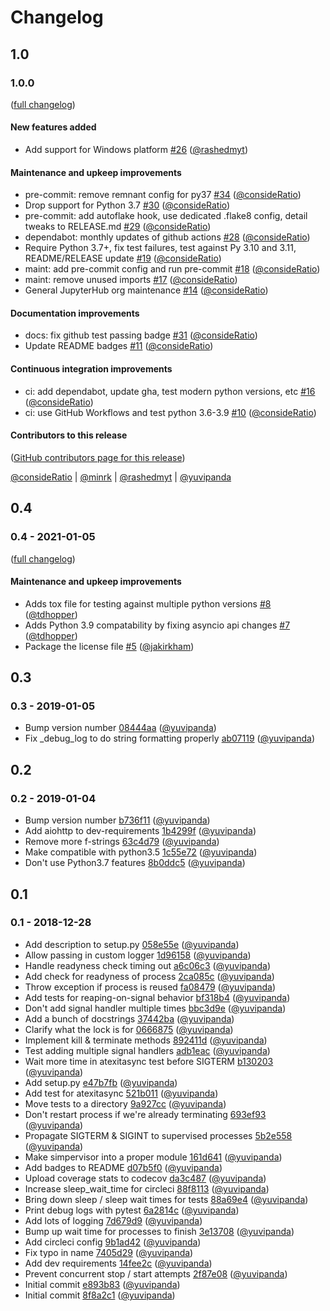 # Changelog

## 1.0

### 1.0.0

([full changelog](https://github.com/jupyterhub/simpervisor/compare/v0.4...v1.0.0))

#### New features added

- Add support for Windows platform [#26](https://github.com/jupyterhub/simpervisor/pull/26) ([@rashedmyt](https://github.com/rashedmyt))

#### Maintenance and upkeep improvements

- pre-commit: remove remnant config for py37 [#34](https://github.com/jupyterhub/simpervisor/pull/34) ([@consideRatio](https://github.com/consideRatio))
- Drop support for Python 3.7 [#30](https://github.com/jupyterhub/simpervisor/pull/30) ([@consideRatio](https://github.com/consideRatio))
- pre-commit: add autoflake hook, use dedicated .flake8 config, detail tweaks to RELEASE.md [#29](https://github.com/jupyterhub/simpervisor/pull/29) ([@consideRatio](https://github.com/consideRatio))
- dependabot: monthly updates of github actions [#28](https://github.com/jupyterhub/simpervisor/pull/28) ([@consideRatio](https://github.com/consideRatio))
- Require Python 3.7+, fix test failures, test against Py 3.10 and 3.11, README/RELEASE update [#19](https://github.com/jupyterhub/simpervisor/pull/19) ([@consideRatio](https://github.com/consideRatio))
- maint: add pre-commit config and run pre-commit [#18](https://github.com/jupyterhub/simpervisor/pull/18) ([@consideRatio](https://github.com/consideRatio))
- maint: remove unused imports [#17](https://github.com/jupyterhub/simpervisor/pull/17) ([@consideRatio](https://github.com/consideRatio))
- General JupyterHub org maintenance [#14](https://github.com/jupyterhub/simpervisor/pull/14) ([@consideRatio](https://github.com/consideRatio))

#### Documentation improvements

- docs: fix github test passing badge [#31](https://github.com/jupyterhub/simpervisor/pull/31) ([@consideRatio](https://github.com/consideRatio))
- Update README badges [#11](https://github.com/jupyterhub/simpervisor/pull/11) ([@consideRatio](https://github.com/consideRatio))

#### Continuous integration improvements

- ci: add dependabot, update gha, test modern python versions, etc [#16](https://github.com/jupyterhub/simpervisor/pull/16) ([@consideRatio](https://github.com/consideRatio))
- ci: use GitHub Workflows and test python 3.6-3.9 [#10](https://github.com/jupyterhub/simpervisor/pull/10) ([@consideRatio](https://github.com/consideRatio))

#### Contributors to this release

([GitHub contributors page for this release](https://github.com/jupyterhub/simpervisor/graphs/contributors?from=2021-01-05&to=2023-05-18&type=c))

[@consideRatio](https://github.com/search?q=repo%3Ajupyterhub%2Fsimpervisor+involves%3AconsideRatio+updated%3A2021-01-05..2023-05-18&type=Issues) | [@minrk](https://github.com/search?q=repo%3Ajupyterhub%2Fsimpervisor+involves%3Aminrk+updated%3A2021-01-05..2023-05-18&type=Issues) | [@rashedmyt](https://github.com/search?q=repo%3Ajupyterhub%2Fsimpervisor+involves%3Arashedmyt+updated%3A2021-01-05..2023-05-18&type=Issues) | [@yuvipanda](https://github.com/search?q=repo%3Ajupyterhub%2Fsimpervisor+involves%3Ayuvipanda+updated%3A2021-01-05..2023-05-18&type=Issues)

## 0.4

### 0.4 - 2021-01-05

([full changelog](https://github.com/jupyterhub/simpervisor/compare/v0.3...v0.4))

#### Maintenance and upkeep improvements

- Adds tox file for testing against multiple python versions [#8](https://github.com/jupyterhub/simpervisor/pull/8) ([@tdhopper](https://github.com/tdhopper))
- Adds Python 3.9 compatability by fixing asyncio api changes [#7](https://github.com/jupyterhub/simpervisor/pull/7) ([@tdhopper](https://github.com/tdhopper))
- Package the license file [#5](https://github.com/jupyterhub/simpervisor/pull/5) ([@jakirkham](https://github.com/jakirkham))

## 0.3

### 0.3 - 2019-01-05

- Bump version number [08444aa](https://github.com/jupyterhub/simpervisor/commit/08444aa) ([@yuvipanda](https://github.com/yuvipanda))
- Fix \_debug_log to do string formatting properly [ab07119](https://github.com/jupyterhub/simpervisor/commit/ab07119) ([@yuvipanda](https://github.com/yuvipanda))

## 0.2

### 0.2 - 2019-01-04

- Bump version number [b736f11](https://github.com/jupyterhub/simpervisor/commit/b736f11) ([@yuvipanda](https://github.com/yuvipanda))
- Add aiohttp to dev-requirements [1b4299f](https://github.com/jupyterhub/simpervisor/commit/1b4299f) ([@yuvipanda](https://github.com/yuvipanda))
- Remove more f-strings [63c4d79](https://github.com/jupyterhub/simpervisor/commit/63c4d79) ([@yuvipanda](https://github.com/yuvipanda))
- Make compatible with python3.5 [1c55e72](https://github.com/jupyterhub/simpervisor/commit/1c55e72) ([@yuvipanda](https://github.com/yuvipanda))
- Don't use Python3.7 features [8b0ddc5](https://github.com/jupyterhub/simpervisor/commit/8b0ddc5) ([@yuvipanda](https://github.com/yuvipanda))

## 0.1

### 0.1 - 2018-12-28

- Add description to setup.py [058e55e](https://github.com/jupyterhub/simpervisor/commit/058e55e) ([@yuvipanda](https://github.com/yuvipanda))
- Allow passing in custom logger [1d96158](https://github.com/jupyterhub/simpervisor/commit/1d96158) ([@yuvipanda](https://github.com/yuvipanda))
- Handle readyness check timing out [a6c06c3](https://github.com/jupyterhub/simpervisor/commit/a6c06c3) ([@yuvipanda](https://github.com/yuvipanda))
- Add check for readyness of process [2ca085c](https://github.com/jupyterhub/simpervisor/commit/2ca085c) ([@yuvipanda](https://github.com/yuvipanda))
- Throw exception if process is reused [fa08479](https://github.com/jupyterhub/simpervisor/commit/fa08479) ([@yuvipanda](https://github.com/yuvipanda))
- Add tests for reaping-on-signal behavior [bf318b4](https://github.com/jupyterhub/simpervisor/commit/bf318b4) ([@yuvipanda](https://github.com/yuvipanda))
- Don't add signal handler multiple times [bbc3d9e](https://github.com/jupyterhub/simpervisor/commit/bbc3d9e) ([@yuvipanda](https://github.com/yuvipanda))
- Add a bunch of docstrings [37442ba](https://github.com/jupyterhub/simpervisor/commit/37442ba) ([@yuvipanda](https://github.com/yuvipanda))
- Clarify what the lock is for [0666875](https://github.com/jupyterhub/simpervisor/commit/0666875) ([@yuvipanda](https://github.com/yuvipanda))
- Implement kill & terminate methods [892411d](https://github.com/jupyterhub/simpervisor/commit/892411d) ([@yuvipanda](https://github.com/yuvipanda))
- Test adding multiple signal handlers [adb1eac](https://github.com/jupyterhub/simpervisor/commit/adb1eac) ([@yuvipanda](https://github.com/yuvipanda))
- Wait more time in atexitasync test before SIGTERM [b130203](https://github.com/jupyterhub/simpervisor/commit/b130203) ([@yuvipanda](https://github.com/yuvipanda))
- Add setup.py [e47b7fb](https://github.com/jupyterhub/simpervisor/commit/e47b7fb) ([@yuvipanda](https://github.com/yuvipanda))
- Add test for atexitasync [521b011](https://github.com/jupyterhub/simpervisor/commit/521b011) ([@yuvipanda](https://github.com/yuvipanda))
- Move tests to a directory [9a927cc](https://github.com/jupyterhub/simpervisor/commit/9a927cc) ([@yuvipanda](https://github.com/yuvipanda))
- Don't restart process if we're already terminating [693ef93](https://github.com/jupyterhub/simpervisor/commit/693ef93) ([@yuvipanda](https://github.com/yuvipanda))
- Propagate SIGTERM & SIGINT to supervised processes [5b2e558](https://github.com/jupyterhub/simpervisor/commit/5b2e558) ([@yuvipanda](https://github.com/yuvipanda))
- Make simpervisor into a proper module [161d641](https://github.com/jupyterhub/simpervisor/commit/161d641) ([@yuvipanda](https://github.com/yuvipanda))
- Add badges to README [d07b5f0](https://github.com/jupyterhub/simpervisor/commit/d07b5f0) ([@yuvipanda](https://github.com/yuvipanda))
- Upload coverage stats to codecov [da3c487](https://github.com/jupyterhub/simpervisor/commit/da3c487) ([@yuvipanda](https://github.com/yuvipanda))
- Increase sleep_wait_time for circleci [88f8113](https://github.com/jupyterhub/simpervisor/commit/88f8113) ([@yuvipanda](https://github.com/yuvipanda))
- Bring down sleep / sleep wait times for tests [88a69e4](https://github.com/jupyterhub/simpervisor/commit/88a69e4) ([@yuvipanda](https://github.com/yuvipanda))
- Print debug logs with pytest [6a2814c](https://github.com/jupyterhub/simpervisor/commit/6a2814c) ([@yuvipanda](https://github.com/yuvipanda))
- Add lots of logging [7d679d9](https://github.com/jupyterhub/simpervisor/commit/7d679d9) ([@yuvipanda](https://github.com/yuvipanda))
- Bump up wait time for processes to finish [3e13708](https://github.com/jupyterhub/simpervisor/commit/3e13708) ([@yuvipanda](https://github.com/yuvipanda))
- Add circleci config [9b1ad42](https://github.com/jupyterhub/simpervisor/commit/9b1ad42) ([@yuvipanda](https://github.com/yuvipanda))
- Fix typo in name [7405d29](https://github.com/jupyterhub/simpervisor/commit/7405d29) ([@yuvipanda](https://github.com/yuvipanda))
- Add dev requirements [14fee2c](https://github.com/jupyterhub/simpervisor/commit/14fee2c) ([@yuvipanda](https://github.com/yuvipanda))
- Prevent concurrent stop / start attempts [2f87e08](https://github.com/jupyterhub/simpervisor/commit/2f87e08) ([@yuvipanda](https://github.com/yuvipanda))
- Initial commit [e893b83](https://github.com/jupyterhub/simpervisor/commit/e893b83) ([@yuvipanda](https://github.com/yuvipanda))
- Initial commit [8f8a2c1](https://github.com/jupyterhub/simpervisor/commit/8f8a2c1) ([@yuvipanda](https://github.com/yuvipanda))
